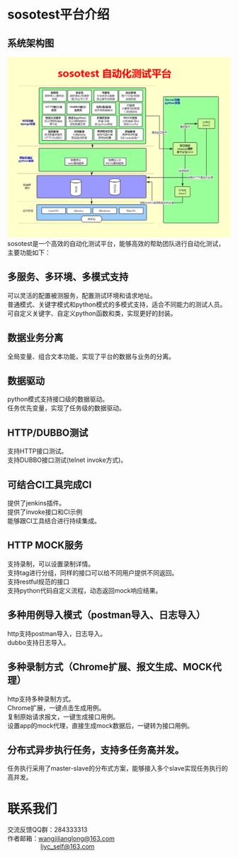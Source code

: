 # sosotest平台介绍

## 系统架构图
![图片](/image/接口测试平台架构图opensource.png)
sosotest是一个高效的自动化测试平台，能够高效的帮助团队进行自动化测试，主要功能如下：

## 多服务、多环境、多模式支持
可以灵活的配置被测服务，配置测试环境和请求地址。<br>
普通模式、关键字模式和python模式的多模式支持，适合不同能力的测试人员。<br>
可自定义关键字、自定义python函数和类，实现更好的封装。

## 数据业务分离
全局变量、组合文本功能，实现了平台的数据与业务的分离。

## 数据驱动
python模式支持接口级的数据驱动。<br>
任务优先变量，实现了任务级的数据驱动。

## HTTP/DUBBO测试
支持HTTP接口测试。<br>
支持DUBBO接口测试(telnet invoke方式)。

## 可结合CI工具完成CI
提供了jenkins插件。<br>
提供了invoke接口和CI示例<br>
能够跟CI工具结合进行持续集成。

## HTTP MOCK服务
支持录制，可以设置录制详情。<br>
支持tag进行分组，同样的接口可以给不同用户提供不同返回。<br>
支持restful规范的接口<br>
支持python代码自定义流程，动态返回mock响应结果。

## 多种用例导入模式（postman导入、日志导入）
http支持postman导入，日志导入。<br>
dubbo支持日志导入。

## 多种录制方式（Chrome扩展、报文生成、MOCK代理）
http支持多种录制方式。<br>
Chrome扩展，一键点击生成用例。<br>
复制原始请求报文，一键生成接口用例。<br>
设置app的mock代理，直接生成mock数据后，一键转为接口用例。

## 分布式异步执行任务，支持多任务高并发。
任务执行采用了master-slave的分布式方案，能够接入多个slave实现任务执行的高并发。

# 联系我们
交流反馈QQ群：284333313<br>
作者邮箱：wangjilianglong@163.com<br>
&nbsp;&nbsp;&nbsp;&nbsp;&nbsp;&nbsp;&nbsp;&nbsp;&nbsp;&nbsp;&nbsp;
&nbsp;&nbsp;&nbsp;&nbsp;&nbsp;&nbsp;&nbsp;liyc_self@163.com 
